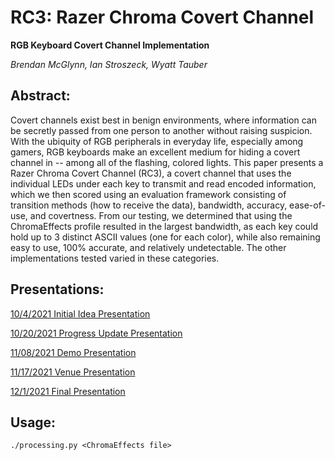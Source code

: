 # RC3: Razer Chroma Covert Channel
**RGB Keyboard Covert Channel Implementation**

*Brendan McGlynn, Ian Stroszeck, Wyatt Tauber*

## Abstract:

Covert channels exist best in benign environments, where information can be secretly passed from one person to another without raising suspicion. With the ubiquity of RGB peripherals in everyday life, especially among gamers, RGB keyboards make an excellent medium for hiding a covert channel in -- among all of the flashing, colored lights. This paper presents a Razer Chroma Covert Channel (RC3), a covert channel that uses the individual LEDs under each key to transmit and read encoded information, which we then scored using an evaluation framework consisting of transition methods (how to receive the data), bandwidth, accuracy, ease-of-use, and covertness. From our testing, we determined that using the ChromaEffects profile resulted in the largest bandwidth, as each key could hold up to 3 distinct ASCII values (one for each color), while also remaining easy to use, 100\% accurate, and relatively undetectable. The other implementations tested varied in these categories.

## Presentations:

[10/4/2021 Initial Idea Presentation](https://docs.google.com/presentation/d/1ubBkI0SmQaPemvky5MYLoTU6EjmY03P7WYBV3YcpTIg/edit?usp=sharing)

[10/20/2021 Progress Update Presentation](https://docs.google.com/presentation/d/1xvYmN7fN6vC1pj39nVuiw1uiE4QxeTgY0xgGsTU9DkI/edit?usp=sharing)

[11/08/2021 Demo Presentation](https://docs.google.com/presentation/d/1FGauN4EQoT6zvseTLbWzmSN0goxm-Ab_IeFHTqF6Zp8/edit?usp=sharing)

[11/17/2021 Venue Presentation](https://docs.google.com/presentation/d/1ZDV7YKsPH-JGDdBGoBPdmB7Uhcm8rM1nPqrbN8dl610/edit?usp=sharing)

[12/1/2021 Final Presentation](https://docs.google.com/presentation/d/1OmoCHqMvZjOzoyObxk5X6gf6WpRhL1m_t9W6NUwXFro/edit?usp=sharing)

## Usage:
```./processing.py <ChromaEffects file>```
